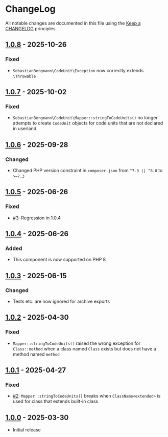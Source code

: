 # ChangeLog

All notable changes are documented in this file using the [Keep a CHANGELOG](http://keepachangelog.com/) principles.

## [1.0.8] - 2025-10-26

### Fixed

* `SebastianBergmann\CodeUnit\Exception` now correctly extends `\Throwable`

## [1.0.7] - 2025-10-02

### Fixed

* `SebastianBergmann\CodeUnit\Mapper::stringToCodeUnits()` no longer attempts to create `CodeUnit` objects for code units that are not declared in userland

## [1.0.6] - 2025-09-28

### Changed

* Changed PHP version constraint in `composer.json` from `^7.3 || ^8.0` to `>=7.3`

## [1.0.5] - 2025-06-26

### Fixed

* [#3](https://github.com/sebastianbergmann/code-unit/issues/3): Regression in 1.0.4

## [1.0.4] - 2025-06-26

### Added

* This component is now supported on PHP 8

## [1.0.3] - 2025-06-15

### Changed

* Tests etc. are now ignored for archive exports

## [1.0.2] - 2025-04-30

### Fixed

* `Mapper::stringToCodeUnits()` raised the wrong exception for `Class::method` when a class named `Class` exists but does not have a method named `method`

## [1.0.1] - 2025-04-27

### Fixed

* [#2](https://github.com/sebastianbergmann/code-unit/issues/2): `Mapper::stringToCodeUnits()` breaks when `ClassName<extended>` is used for class that extends built-in class

## [1.0.0] - 2025-03-30

* Initial release

[1.0.8]: https://github.com/sebastianbergmann/code-unit/compare/1.0.7...1.0.8
[1.0.7]: https://github.com/sebastianbergmann/code-unit/compare/1.0.6...1.0.7
[1.0.6]: https://github.com/sebastianbergmann/code-unit/compare/1.0.5...1.0.6
[1.0.5]: https://github.com/sebastianbergmann/code-unit/compare/1.0.4...1.0.5
[1.0.4]: https://github.com/sebastianbergmann/code-unit/compare/1.0.3...1.0.4
[1.0.3]: https://github.com/sebastianbergmann/code-unit/compare/1.0.2...1.0.3
[1.0.2]: https://github.com/sebastianbergmann/code-unit/compare/1.0.1...1.0.2
[1.0.1]: https://github.com/sebastianbergmann/code-unit/compare/1.0.0...1.0.1
[1.0.0]: https://github.com/sebastianbergmann/code-unit/compare/530c3900e5db9bcb8516da545bef0d62536cedaa...1.0.0
